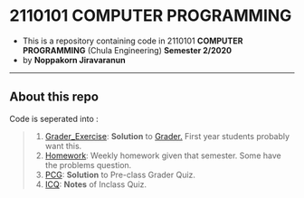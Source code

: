 # 2110101 COMPUTER PROGRAMMING
- This is a repository containing code in 2110101 **COMPUTER PROGRAMMING** (Chula Engineering) **Semester 2/2020**
- by **Noppakorn Jiravaranun**
---
## About this repo
Code is seperated into :
> 1. [Grader_Exercise](Grader_Exercise): **Solution** to [Grader.](https://2110101.cp.eng.chula.ac.th/python) First year students probably want this.
> 2. [Homework](Homework): Weekly homework given that semester. Some have the problems question.
> 3. [PCG](PCG): **Solution** to Pre-class Grader Quiz.
> 4. [ICQ](ICQ): **Notes** of Inclass Quiz.

